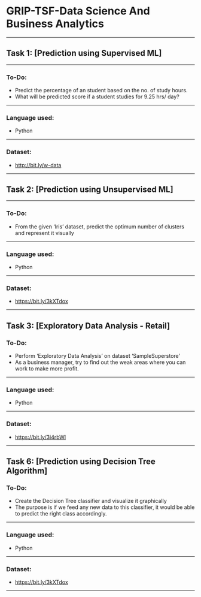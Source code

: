 # GRIP-TSF-Data Science And Business Analytics
 ----
 ## Task 1: [Prediction using Supervised ML]
 ----
### To-Do:
   - Predict the percentage of an student based on the no. of study hours.
   - What will be predicted score if a student studies for 9.25 hrs/ day?
----   
### Language used:
   - Python
----
### Dataset:
   - http://bit.ly/w-data
----
## Task 2: [Prediction using Unsupervised ML]
 ----
### To-Do:
   - From the given ‘Iris’ dataset, predict the optimum number of clusters 
     and represent it visually
----   
### Language used:
   - Python
----
### Dataset:
   - https://bit.ly/3kXTdox
----
Task 3: [Exploratory Data Analysis - Retail]
----
### To-Do:
   - Perform ‘Exploratory Data Analysis’ on dataset ‘SampleSuperstore’
   - As a business manager, try to find out the weak areas where you can 
     work to make more profit.
----   
### Language used:
   - Python
----
### Dataset:
   - https://bit.ly/3i4rbWl
----
Task 6: [Prediction using Decision Tree Algorithm]
----
### To-Do:
   - Create the Decision Tree classifier and visualize it graphically
   - The purpose is if we feed any new data to this classifier, it would be able to 
     predict the right class accordingly.
----   
### Language used:
   - Python
----
### Dataset:
   - https://bit.ly/3kXTdox
----
